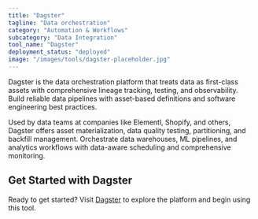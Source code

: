 ```yaml
---
title: "Dagster"
tagline: "Data orchestration"
category: "Automation & Workflows"
subcategory: "Data Integration"
tool_name: "Dagster"
deployment_status: "deployed"
image: "/images/tools/dagster-placeholder.jpg"
---
```

Dagster is the data orchestration platform that treats data as first-class assets with comprehensive lineage tracking, testing, and observability. Build reliable data pipelines with asset-based definitions and software engineering best practices.

Used by data teams at companies like Elementl, Shopify, and others, Dagster offers asset materialization, data quality testing, partitioning, and backfill management. Orchestrate data warehouses, ML pipelines, and analytics workflows with data-aware scheduling and comprehensive monitoring.

## Get Started with Dagster

Ready to get started? Visit [Dagster](https://dagster.io) to explore the platform and begin using this tool.